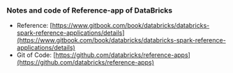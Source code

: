 ### Notes and code of Reference-app of DataBricks
* Reference: [https://www.gitbook.com/book/databricks/databricks-spark-reference-applications/details](https://www.gitbook.com/book/databricks/databricks-spark-reference-applications/details)
* Git of Code: [https://github.com/databricks/reference-apps](https://github.com/databricks/reference-apps)
